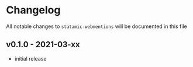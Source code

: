 # Changelog

All notable changes to `statamic-webmentions` will be documented in this file

## v0.1.0 - 2021-03-xx

-   initial release
